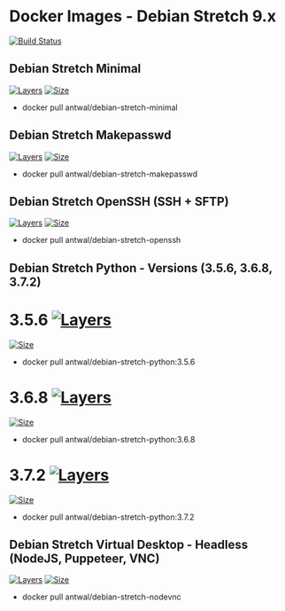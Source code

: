 # Docker Images - Debian Stretch 9.x
[![Build Status](https://shields.beevelop.com/travis/antwal/docker-debian-stretch.svg?style=flat-square)](https://travis-ci.org/antwal/docker-debian-stretch)


## Debian Stretch Minimal
[![Layers](https://shields.beevelop.com/docker/image/layers/antwal/debian-stretch-minimal/latest.svg?style=flat-square)](https://hub.docker.com/r/antwal/debian-stretch-minimal/)
[![Size](https://shields.beevelop.com/docker/image/image-size/antwal/debian-stretch-minimal/latest.svg?style=flat-square)](https://hub.docker.com/r/antwal/debian-stretch-minimal/)

- docker pull antwal/debian-stretch-minimal

## Debian Stretch Makepasswd
[![Layers](https://shields.beevelop.com/docker/image/layers/antwal/debian-stretch-makepasswd/latest.svg?style=flat-square)](https://hub.docker.com/r/antwal/debian-stretch-makepasswd/)
[![Size](https://shields.beevelop.com/docker/image/image-size/antwal/debian-stretch-makepasswd/latest.svg?style=flat-square)](https://hub.docker.com/r/antwal/debian-stretch-makepasswd/)

- docker pull antwal/debian-stretch-makepasswd

## Debian Stretch OpenSSH (SSH + SFTP)
[![Layers](https://shields.beevelop.com/docker/image/layers/antwal/debian-stretch-openssh/latest.svg?style=flat-square)](https://hub.docker.com/r/antwal/debian-stretch-openssh/)
[![Size](https://shields.beevelop.com/docker/image/image-size/antwal/debian-stretch-openssh/latest.svg?style=flat-square)](https://hub.docker.com/r/antwal/debian-stretch-openssh/)

- docker pull antwal/debian-stretch-openssh

## Debian Stretch Python - Versions (3.5.6, 3.6.8, 3.7.2)
# 3.5.6 [![Layers](https://shields.beevelop.com/docker/image/layers/antwal/debian-stretch-python/3.5.6.svg?style=flat-square)](https://hub.docker.com/r/antwal/debian-stretch-python/)
[![Size](https://shields.beevelop.com/docker/image/image-size/antwal/debian-stretch-python/3.5.6.svg?style=flat-square)](https://hub.docker.com/r/antwal/debian-stretch-python/)

- docker pull antwal/debian-stretch-python:3.5.6

# 3.6.8 [![Layers](https://shields.beevelop.com/docker/image/layers/antwal/debian-stretch-python/3.6.8.svg?style=flat-square)](https://hub.docker.com/r/antwal/debian-stretch-python/)
[![Size](https://shields.beevelop.com/docker/image/image-size/antwal/debian-stretch-python/3.6.8.svg?style=flat-square)](https://hub.docker.com/r/antwal/debian-stretch-python/)

- docker pull antwal/debian-stretch-python:3.6.8

# 3.7.2 [![Layers](https://shields.beevelop.com/docker/image/layers/antwal/debian-stretch-python/3.7.2.svg?style=flat-square)](https://hub.docker.com/r/antwal/debian-stretch-python/)
[![Size](https://shields.beevelop.com/docker/image/image-size/antwal/debian-stretch-python/3.7.2.svg?style=flat-square)](https://hub.docker.com/r/antwal/debian-stretch-python/)

- docker pull antwal/debian-stretch-python:3.7.2

## Debian Stretch Virtual Desktop - Headless (NodeJS, Puppeteer, VNC)
[![Layers](https://shields.beevelop.com/docker/image/layers/antwal/debian-stretch-nodevnc/latest.svg?style=flat-square)](https://hub.docker.com/r/antwal/debian-stretch-nodevnc/)
[![Size](https://shields.beevelop.com/docker/image/image-size/antwal/debian-stretch-nodevnc/latest.svg?style=flat-square)](https://hub.docker.com/r/antwal/debian-stretch-nodevnc/)

- docker pull antwal/debian-stretch-nodevnc
